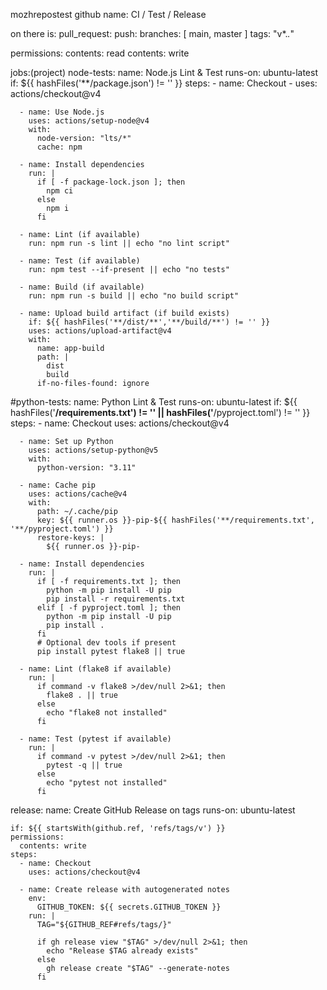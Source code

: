  mozhrepostest github
name: CI / Test / Release 
 
on there is:
  pull_request:
  push:
    branches: [ main, master ]
    tags:
       "v*.*.*"

permissions:
  contents: read
  contents: write

 jobs:(project)
  node-tests:
    name: Node.js Lint & Test
    runs-on: ubuntu-latest
    if: ${{ hashFiles('**/package.json') != '' }}
    steps:
      - name: Checkout
      - uses: actions/checkout@v4

      - name: Use Node.js
        uses: actions/setup-node@v4
        with:
          node-version: "lts/*"
          cache: npm

      - name: Install dependencies
        run: |
          if [ -f package-lock.json ]; then
            npm ci
          else
            npm i
          fi

      - name: Lint (if available)
        run: npm run -s lint || echo "no lint script"

      - name: Test (if available)
        run: npm test --if-present || echo "no tests"

      - name: Build (if available)
        run: npm run -s build || echo "no build script"

      - name: Upload build artifact (if build exists)
        if: ${{ hashFiles('**/dist/**','**/build/**') != '' }}
        uses: actions/upload-artifact@v4
        with:
          name: app-build
          path: |
            dist
            build
          if-no-files-found: ignore

  #python-tests:
    name: Python Lint & Test
    runs-on: ubuntu-latest
    if: ${{ hashFiles('**/requirements.txt') != '' || hashFiles('**/pyproject.toml') != '' }}
    steps:
      - name: Checkout
        uses: actions/checkout@v4

      - name: Set up Python
        uses: actions/setup-python@v5
        with:
          python-version: "3.11"

      - name: Cache pip
        uses: actions/cache@v4
        with:
          path: ~/.cache/pip
          key: ${{ runner.os }}-pip-${{ hashFiles('**/requirements.txt', '**/pyproject.toml') }}
          restore-keys: |
            ${{ runner.os }}-pip-

      - name: Install dependencies
        run: |
          if [ -f requirements.txt ]; then
            python -m pip install -U pip
            pip install -r requirements.txt
          elif [ -f pyproject.toml ]; then
            python -m pip install -U pip
            pip install .
          fi
          # Optional dev tools if present
          pip install pytest flake8 || true

      - name: Lint (flake8 if available)
        run: |
          if command -v flake8 >/dev/null 2>&1; then
            flake8 . || true
          else
            echo "flake8 not installed"
          fi

      - name: Test (pytest if available)
        run: |
          if command -v pytest >/dev/null 2>&1; then
            pytest -q || true
          else
            echo "pytest not installed"
          fi

  release:
    name: Create GitHub Release on tags
    runs-on: ubuntu-latest

    if: ${{ startsWith(github.ref, 'refs/tags/v') }}
    permissions:
      contents: write
    steps:
      - name: Checkout
        uses: actions/checkout@v4

      - name: Create release with autogenerated notes
        env:
          GITHUB_TOKEN: ${{ secrets.GITHUB_TOKEN }}
        run: |
          TAG="${GITHUB_REF#refs/tags/}"

          if gh release view "$TAG" >/dev/null 2>&1; then
            echo "Release $TAG already exists"
          else
            gh release create "$TAG" --generate-notes
          fi
